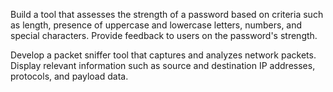 Build a tool that assesses the strength of a password based on criteria such as length, presence of uppercase and lowercase letters, numbers, and special characters. Provide feedback to users on the password's strength.

Develop a packet sniffer tool that captures and analyzes network packets. Display relevant information such as source and destination IP addresses, protocols, and payload data. 
